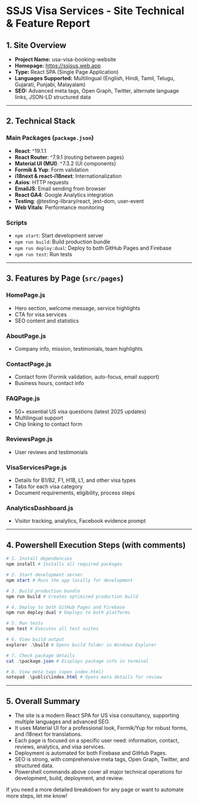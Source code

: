 # SSJS Visa Services - Site Technical & Feature Report

## 1. Site Overview
- **Project Name:** usa-visa-booking-website
- **Homepage:** https://ssjsus.web.app
- **Type:** React SPA (Single Page Application)
- **Languages Supported:** Multilingual (English, Hindi, Tamil, Telugu, Gujarati, Punjabi, Malayalam)
- **SEO:** Advanced meta tags, Open Graph, Twitter, alternate language links, JSON-LD structured data

---

## 2. Technical Stack

### Main Packages (`package.json`)
- **React**: ^19.1.1
- **React Router**: ^7.9.1 (routing between pages)
- **Material UI (MUI)**: ^7.3.2 (UI components)
- **Formik & Yup**: Form validation
- **i18next & react-i18next**: Internationalization
- **Axios**: HTTP requests
- **EmailJS**: Email sending from browser
- **React GA4**: Google Analytics integration
- **Testing**: @testing-library/react, jest-dom, user-event
- **Web Vitals**: Performance monitoring

### Scripts
- `npm start`: Start development server
- `npm run build`: Build production bundle
- `npm run deploy:dual`: Deploy to both GitHub Pages and Firebase
- `npm run test`: Run tests

---

## 3. Features by Page (`src/pages`)

### HomePage.js
- Hero section, welcome message, service highlights
- CTA for visa services
- SEO content and statistics

### AboutPage.js
- Company info, mission, testimonials, team highlights

### ContactPage.js
- Contact form (Formik validation, auto-focus, email support)
- Business hours, contact info

### FAQPage.js
- 50+ essential US visa questions (latest 2025 updates)
- Multilingual support
- Chip linking to contact form

### ReviewsPage.js
- User reviews and testimonials

### VisaServicesPage.js
- Details for B1/B2, F1, H1B, L1, and other visa types
- Tabs for each visa category
- Document requirements, eligibility, process steps

### AnalyticsDashboard.js
- Visitor tracking, analytics, Facebook evidence prompt

---

## 4. Powershell Execution Steps (with comments)

```powershell
# 1. Install dependencies
npm install # Installs all required packages

# 2. Start development server
npm start # Runs the app locally for development

# 3. Build production bundle
npm run build # Creates optimized production build

# 4. Deploy to both GitHub Pages and Firebase
npm run deploy:dual # Deploys to both platforms

# 5. Run tests
npm test # Executes all test suites

# 6. View build output
explorer .\build # Opens build folder in Windows Explorer

# 7. Check package details
cat .\package.json # Displays package info in terminal

# 8. View meta tags (open index.html)
notepad .\public\index.html # Opens meta details for review
```

---

## 5. Overall Summary

- The site is a modern React SPA for US visa consultancy, supporting multiple languages and advanced SEO.
- It uses Material UI for a professional look, Formik/Yup for robust forms, and i18next for translations.
- Each page is focused on a specific user need: information, contact, reviews, analytics, and visa services.
- Deployment is automated for both Firebase and GitHub Pages.
- SEO is strong, with comprehensive meta tags, Open Graph, Twitter, and structured data.
- Powershell commands above cover all major technical operations for development, build, deployment, and review.

If you need a more detailed breakdown for any page or want to automate more steps, let me know!
